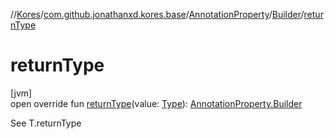 //[Kores](../../../../index.md)/[com.github.jonathanxd.kores.base](../../index.md)/[AnnotationProperty](../index.md)/[Builder](index.md)/[returnType](return-type.md)

# returnType

[jvm]\
open override fun [returnType](return-type.md)(value: [Type](https://docs.oracle.com/javase/8/docs/api/java/lang/reflect/Type.html)): [AnnotationProperty.Builder](index.md)

See T.returnType
